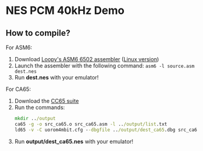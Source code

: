 # NES PCM 40kHz Demo
## How to compile?

For ASM6:
1. Download [Loopy's ASM6 6502 assembler](http://3dscapture.com/NES/asm6.zip) ([Linux version](https://web.archive.org/web/20140920234021/http://www.yibbleware.com/nes/asm6-1.6-linux.zip))
2. Launch the assembler with the following command: ``asm6 -l source.asm dest.nes``
3. Run **dest.nes** with your emulator!

For CA65:
1. Download the [CC65 suite](https://cc65.github.io/)
2. Run the commands:
	```cmd
	mkdir ../output
	ca65 -g -o src_ca65.o src_ca65.asm -l ../output/list.txt
	ld65 -v -C uorom4mbit.cfg --dbgfile ../output/dest_ca65.dbg src_ca65.o -o ../output/dest_ca65.nes
	```
3. Run **output/dest_ca65.nes** with your emulator!
